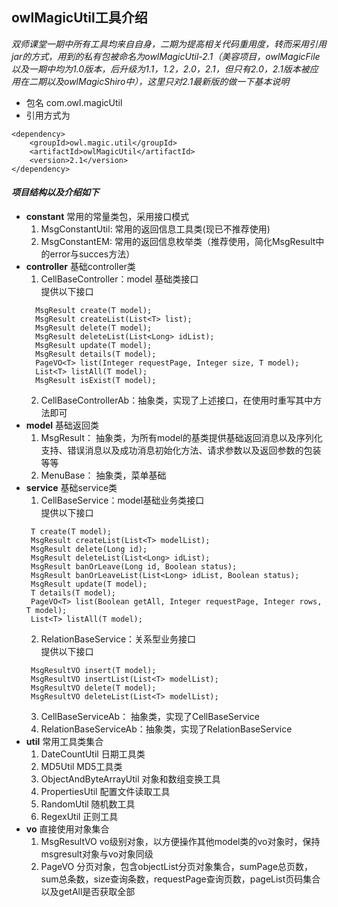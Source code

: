owlMagicUtil工具介绍
-------
 
*双师课堂一期中所有工具均来自自身，二期为提高相关代码重用度，转而采用引用jar的方式，用到的私有包被命名为owlMagicUtil-2.1（美容项目，owlMagicFile以及一期中均为1.0版本，后升级为1.1，1.2，2.0，2.1，但只有2.0，2.1版本被应用在二期以及owlMagicShiro中），这里只对2.1最新版的做一下基本说明*

* 包名
com.owl.magicUtil
* 引用方式为
```
<dependency>
    <groupId>owl.magic.util</groupId>
    <artifactId>owlMagicUtil</artifactId>
    <version>2.1</version>
</dependency>
```
#### *项目结构以及介绍如下*
* **constant**  常用的常量类包，采用接口模式  
  1. MsgConstantUtil: 常用的返回信息工具类(现已不推荐使用)
  2. MsgConstantEM: 常用的返回信息枚举类（推荐使用，简化MsgResult中的error与succes方法）
* **controller**  基础controller类
  1. CellBaseController：model 基础类接口  
  提供以下接口  
  ```
    MsgResult create(T model);
    MsgResult createList(List<T> list);
    MsgResult delete(T model);
    MsgResult deleteList(List<Long> idList);
    MsgResult update(T model);
    MsgResult details(T model);
    PageVO<T> list(Integer requestPage, Integer size, T model);
    List<T> listAll(T model);
    MsgResult isExist(T model);
  ```
  2. CellBaseControllerAb：抽象类，实现了上述接口，在使用时重写其中方法即可  
* **model**  基础返回类  
  1. MsgResult： 抽象类，为所有model的基类提供基础返回消息以及序列化支持、错误消息以及成功消息初始化方法、请求参数以及返回参数的包装等等   
  2. MenuBase： 抽象类，菜单基础
* **service**  基础service类
  1. CellBaseService：model基础业务类接口  
  提供以下接口  
  ```
   T create(T model);
   MsgResult createList(List<T> modelList);
   MsgResult delete(Long id);
   MsgResult deleteList(List<Long> idList);
   MsgResult banOrLeave(Long id, Boolean status);
   MsgResult banOrLeaveList(List<Long> idList, Boolean status);
   MsgResult update(T model);
   T details(T model);
   PageVO<T> list(Boolean getAll, Integer requestPage, Integer rows, T model);
   List<T> listAll(T model);
  ```
  2. RelationBaseService：关系型业务接口  
  提供以下接口  
    ```
     MsgResultVO insert(T model);
     MsgResultVO insertList(List<T> modelList);
     MsgResultVO delete(T model);
     MsgResultVO deleteList(List<T> modelList);
    ```
    3. CellBaseServiceAb： 抽象类，实现了CellBaseService
    4. RelationBaseServiceAb：抽象类，实现了RelationBaseService
* **util**  常用工具类集合  
    1. DateCountUtil 日期工具类
    2. MD5Util MD5工具类
    3. ObjectAndByteArrayUtil 对象和数组变换工具
    4. PropertiesUtil 配置文件读取工具
    4. RandomUtil 随机数工具
    5. RegexUtil 正则工具
* **vo**  直接使用对象集合  
    1. MsgResultVO  vo级别对象，以方便操作其他model类的vo对象时，保持msgresult对象与vo对象同级
    2. PageVO  分页对象，包含objectList分页对象集合，sumPage总页数，sum总条数，size查询条数，requestPage查询页数，pageList页码集合以及getAll是否获取全部